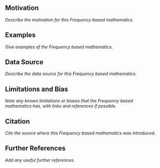 ## Motivation
*Describe the motivation for this Frequency based mathematics.*

## Examples
*Give examples of the Frequency based mathematics.*

## Data Source
*Describe the data source for this Frequency based mathematics.*

## Limitations and Bias
*Note any known limitations or biases that the Frequency based mathematics has, with links and references if possible.*

## Citation
*Cite the source where this Frequency based mathematics was introduced.*

## Further References
*Add any useful further references.*